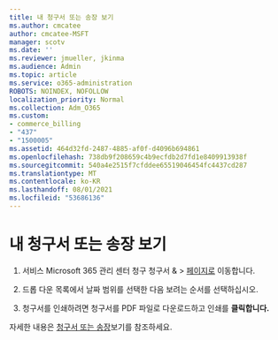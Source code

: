 ```yaml
---
title: 내 청구서 또는 송장 보기
ms.author: cmcatee
author: cmcatee-MSFT
manager: scotv
ms.date: ''
ms.reviewer: jmueller, jkinma
ms.audience: Admin
ms.topic: article
ms.service: o365-administration
ROBOTS: NOINDEX, NOFOLLOW
localization_priority: Normal
ms.collection: Adm_O365
ms.custom:
- commerce_billing
- "437"
- "1500005"
ms.assetid: 464d32fd-2487-4885-af0f-d4096b694861
ms.openlocfilehash: 738db9f208659c4b9ecfdb2d7fd1e8409913938f
ms.sourcegitcommit: 540a4e2515f7cfddee65519046454fc4437cd287
ms.translationtype: MT
ms.contentlocale: ko-KR
ms.lasthandoff: 08/01/2021
ms.locfileid: "53686136"
---
```

# <a name="view-my-bill-or-invoice"></a>내 청구서 또는 송장 보기

1. 서비스 Microsoft 365 관리 센터 청구 청구서 &  \> [페이지로](https://go.microsoft.com/fwlink/p/?linkid=848039) 이동합니다.

2. 드롭 다운 목록에서 날짜 범위를 선택한 다음 보려는 순서를 선택하십시오.

3. 청구서를 인쇄하려면 청구서를 PDF 파일로 다운로드하고 인쇄를 **클릭합니다.**

자세한 내용은 [청구서 또는 송장](/microsoft-365/commerce/billing-and-payments/view-your-bill-or-invoice)보기를 참조하세요.
